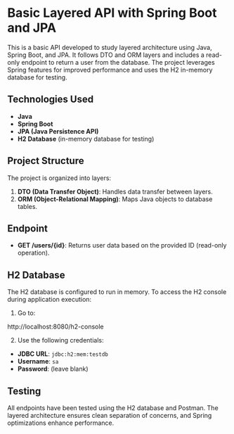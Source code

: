 # Basic Layered API with Spring Boot and JPA

This is a basic API developed to study layered architecture using Java, Spring Boot, and JPA. It follows DTO and ORM layers and includes a read-only endpoint to return a user from the database. The project leverages Spring features for improved performance and uses the H2 in-memory database for testing.

## Technologies Used
- **Java**
- **Spring Boot**
- **JPA (Java Persistence API)**
- **H2 Database** (in-memory database for testing)

## Project Structure
The project is organized into layers:
1. **DTO (Data Transfer Object)**: Handles data transfer between layers.
2. **ORM (Object-Relational Mapping)**: Maps Java objects to database tables.

## Endpoint
- **GET /users/{id}**: Returns user data based on the provided ID (read-only operation).

## H2 Database
The H2 database is configured to run in memory. To access the H2 console during application execution:
1. Go to:

http://localhost:8080/h2-console

2. Use the following credentials:
- **JDBC URL**: `jdbc:h2:mem:testdb`
- **Username**: `sa`
- **Password**: (leave blank)

## Testing
All endpoints have been tested using the H2 database and Postman. The layered architecture ensures clean separation of concerns, and Spring optimizations enhance performance.
